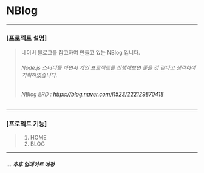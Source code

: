 # NBlog
---
### [프로젝트 설명]
> 네이버 블로그를 참고하여 만들고 있는 NBlog 입니다.
> ###### Node.js 스터디를 하면서 개인 프로젝트를 진행해보면 좋을 것 같다고 생각하여 기획하였습니다.
> ###### NBlog ERD : https://blog.naver.com/l1523/222129870418
---
### [프로젝트 기능]
> 1. HOME
> 2. BLOG
---
##### ... 추후 업데이트 예정
